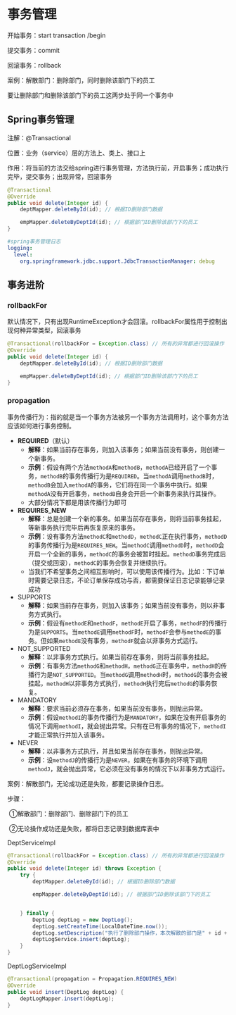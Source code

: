 # 事务管理

开始事务：start transaction /begin

提交事务：commit

回滚事务：rollback

案例：解散部门：删除部门，同时删除该部门下的员工

要让删除部门和删除该部门下的员工这两步处于同一个事务中

## Spring事务管理

注解：@Transactional

位置：业务（service）层的方法上、类上、接口上

作用：将当前的方法交给spring进行事务管理，方法执行前，开启事务；成功执行完毕，提交事务；出现异常，回滚事务

```java
@Transactional
@Override
public void delete(Integer id) {
    deptMapper.deleteById(id); // 根据ID删除部门数据

    empMapper.deleteByDeptId(id); // 根据部门ID删除该部门下的员工
}
```

```yaml
#spring事务管理日志
logging:
  level:
    org.springframework.jdbc.support.JdbcTransactionManager: debug
```

## 事务进阶

### rollbackFor

默认情况下，只有出现RuntimeException才会回滚。rollbackFor属性用于控制出现何种异常类型，回滚事务

```java
@Transactional(rollbackFor = Exception.class) // 所有的异常都进行回滚操作
@Override
public void delete(Integer id) {
    deptMapper.deleteById(id); // 根据ID删除部门数据

    empMapper.deleteByDeptId(id); // 根据部门ID删除该部门下的员工
}
```

### propagation

事务传播行为：指的就是当一个事务方法被另一个事务方法调用时，这个事务方法应该如何进行事务控制。

- **REQUIRED**（默认）
  - **解释**：如果当前存在事务，则加入该事务；如果当前没有事务，则创建一个新事务。
  - **示例**：假设有两个方法`methodA`和`methodB`，`methodA`已经开启了一个事务，`methodB`的事务传播行为是`REQUIRED`。当`methodA`调用`methodB`时，`methodB`会加入`methodA`的事务，它们将在同一个事务中执行。如果`methodA`没有开启事务，`methodB`自身会开启一个新事务来执行其操作。
  - 大部分情况下都是用该传播行为即可
- **REQUIRES_NEW**
  - **解释**：总是创建一个新的事务。如果当前存在事务，则将当前事务挂起，等新事务执行完毕后再恢复原来的事务。
  - **示例**：设有事务方法`methodC`和`methodD`，`methodC`正在执行事务，`methodD`的事务传播行为是`REQUIRES_NEW`。当`methodC`调用`methodD`时，`methodD`会开启一个全新的事务，`methodC`的事务会被暂时挂起。`methodD`事务完成后（提交或回滚），`methodC`的事务会恢复并继续执行。
  - 当我们不希望事务之间相互影响时，可以使用该传播行为。比如：下订单时需要记录日志，不论订单保存成功与否，都需要保证日志记录能够记录成功
- SUPPORTS
  - **解释**：如果当前存在事务，则加入该事务；如果当前没有事务，则以非事务方式执行。
  - **示例**：假设有`methodE`和`methodF`，`methodE`开启了事务，`methodF`的传播行为是`SUPPORTS`。当`methodE`调用`methodF`时，`methodF`会参与`methodE`的事务。但如果`methodE`没有事务，`methodF`就会以非事务方式运行。
- NOT_SUPPORTED
  - **解释**：以非事务方式执行。如果当前存在事务，则将当前事务挂起。
  - **示例**：有事务方法`methodG`和`methodH`，`methodG`正在事务中，`methodH`的传播行为是`NOT_SUPPORTED`。当`methodG`调用`methodH`时，`methodG`的事务会被挂起，`methodH`以非事务方式执行，`methodH`执行完后`methodG`的事务恢复。
- MANDATORY
  - **解释**：要求当前必须存在事务，如果当前没有事务，则抛出异常。
  - **示例**：假设`methodI`的事务传播行为是`MANDATORY`，如果在没有开启事务的情况下调用`methodI`，就会抛出异常。只有在已有事务的情况下，`methodI`才能正常执行并加入该事务。
- NEVER
  - **解释**：以非事务方式执行，并且如果当前存在事务，则抛出异常。
  - **示例**：设`methodJ`的传播行为是`NEVER`，如果在有事务的环境下调用`methodJ`，就会抛出异常，它必须在没有事务的情况下以非事务方式运行。

案例：解散部门，无论成功还是失败，都要记录操作日志。

步骤：

​	①解散部门：删除部门、删除部门下的员工

​	②无论操作成功还是失败，都将日志记录到数据库表中

DeptServiceImpl

```java
@Transactional(rollbackFor = Exception.class) // 所有的异常都进行回滚操作
@Override
public void delete(Integer id) throws Exception {
    try {
        deptMapper.deleteById(id); // 根据ID删除部门数据

        empMapper.deleteByDeptId(id); // 根据部门ID删除该部门下的员工


    } finally {
        DeptLog deptLog = new DeptLog();
        deptLog.setCreateTime(LocalDateTime.now());
        deptLog.setDescription("执行了删除部门操作，本次解散的部门是" + id + "号部门");
        deptLogService.insert(deptLog);
    }
}
```

DeptLogServiceImpl

```java
@Transactional(propagation = Propagation.REQUIRES_NEW)
@Override
public void insert(DeptLog deptLog) {
    deptLogMapper.insert(deptLog);
}
```

